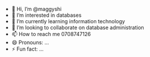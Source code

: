 - 👋 Hi, I’m @maggyshi
- 👀 I’m interested in databases
- 🌱 I’m currently learning information technology
- 💞️ I’m looking to collaborate on database administration
- 📫 How to reach me 0708747126
- 😄 Pronouns: ...
- ⚡ Fun fact: ...

<!---
maggyshi/maggyshi is a ✨ special ✨ repository because its `README.md` (this file) appears on your GitHub profile.
You can click the Preview link to take a look at your changes.
--->
